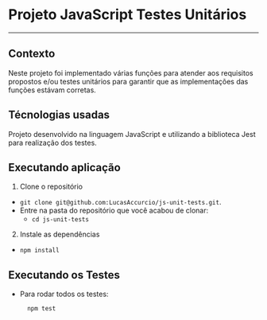 
# Projeto JavaScript Testes Unitários
---
## Contexto

Neste projeto foi implementado várias funções para atender aos requisitos propostos e/ou testes unitários para garantir que as implementações das funções estávam corretas.

## Técnologias usadas

Projeto desenvolvido na linguagem JavaScript e utilizando a biblioteca Jest para realização dos testes.

## Executando aplicação

1. Clone o repositório
  * `git clone git@github.com:LucasAccurcio/js-unit-tests.git`.
  * Entre na pasta do repositório que você acabou de clonar:
    * `cd js-unit-tests`

2. Instale as dependências
  * `npm install`

## Executando os Testes

* Para rodar todos os testes:

  ```
    npm test
  ```